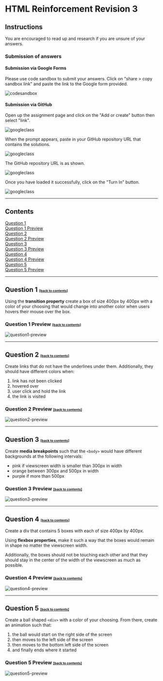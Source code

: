 # HTML Reinforcement Revision 3

## Instructions

You are encouraged to read up and research if you are unsure of your answers. 

### Submission of answers

#### Submission via Google Forms

Please use code sandbox to submit your answers. Click on "share > copy sandbox link" and paste the link to the Google form provided.

![codesandbox](images/codesandbox-1.png)

#### Submission via GitHub

Open up the assignment page and click on the "Add or create" button then select "link".

![googleclass](images/github-1.png)

When the prompt appears, paste in your GitHub repository URL that contains the solutions.

![googleclass](images/github-2.png)

The GitHub repository URL is as shown.

![googleclass](images/github-3.png)

Once you have loaded it successfully, click on the "Turn In" button.

![googleclass](images/github-4.png)

<hr>

## Contents

[Question 1](#question-1-back-to-contents)<br>
[Question 1 Preview](#question-1-preview-back-to-contents)<br>
[Question 2](#question-2-back-to-contents)<br>
[Question 2 Preview](#question-2-preview-back-to-contents)<br>
[Question 3](#question-3-back-to-contents)<br>
[Question 3 Preview](#question-3-preview-back-to-contents)<br>
[Question 4](#question-4-back-to-contents)<br>
[Question 4 Preview](#question-4-preview-back-to-contents)<br>
[Question 5](#question-5-back-to-contents)<br>
[Question 5 Preview](#question-5-preview-back-to-contents)<br>

<hr>

## Question 1 <a style="font-size:8pt;" href="#contents">[back to contents]</a>

Using the **transition property** create a box of size 400px by 400px with a color of your choosing that would change into another color when users hovers their mouse over the box. 

### Question 1 Preview <a style="font-size:8pt;" href="#contents">[back to contents]</a>

![question1-preview](images/question1.gif)

<hr>

## Question 2 <a style="font-size:8pt;" href="#contents">[back to contents]</a>

Create links that do not have the underlines under them. Additionally, they should have different colors when:

1. link has not been clicked
2. hovered over
3. user click and hold the link
4. the link is visited

### Question 2 Preview <a style="font-size:8pt;" href="#contents">[back to contents]</a>

![question2-preview](images/question2.gif)

<hr>

## Question 3 <a style="font-size:8pt;" href="#contents">[back to contents]</a>

Create **media breakpoints** such that the `<body>` would have different backgrounds at the following intervals:

- pink if viewscreen width is smaller than 300px in width
- orange between 300px and 500px in width
- purple if more than 500px

### Question 3 Preview <a style="font-size:8pt;" href="#contents">[back to contents]</a>

![question3-preview](images/question3.gif)

<hr>

## Question 4 <a style="font-size:8pt;" href="#contents">[back to contents]</a>

Create a div that contains 5 boxes with each of size 400px by 400px. 

Using **flexbox properties**, make it such a way that the boxes would remain in shape no matter the viewscreen width. 

Additionally, the boxes should not be touching each other and that they should stay in the center of the width of the viewscreen as much as possible.

### Question 4 Preview <a style="font-size:8pt;" href="#contents">[back to contents]</a>

![question4-preview](images/question4.gif)

<hr>

## Question 5 <a style="font-size:8pt;" href="#contents">[back to contents]</a>

Create a ball shaped `<div>` with a color of your choosing. From there, create an animation such that:

1. the ball would start on the right side of the screen 
2. then moves to the left side of the screen
3. then moves to the bottom left side of the screen
4. and finally ends where it started

### Question 5 Preview <a style="font-size:8pt;" href="#contents">[back to contents]</a>

![question5-preview](images/question5.gif)



